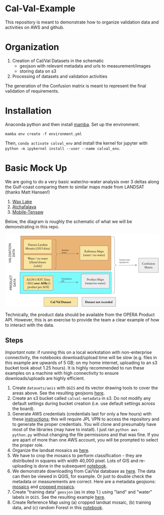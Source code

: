 # Cal-Val-Example

This repository is meant to demonstrate how to organize validation data and activities on AWS and github.

# Organization

1. Creation of Cal/Val Datasets in the schematic
   + geojson with relevant metadata and urls to measurement/images
   + storing data on s3
2. Processing of datasets and validation activities

The generation of the Confusion matrix is meant to represent the final validation of requirements.


# Installation

Anaconda python and then install [mamba](https://github.com/mamba-org/mamba). Set up the environment.

```
mamba env create -f environment.yml
```

Then, `conda activate calval_env` and install the kernel for jupyter with `python -m ipykernel install --user --name
calval_env`.

# Basic Mock Up

We are going to do a very basic water/no-water analysis over 3 deltas along the Gulf-coast comparing them to similar maps made from LANDSAT (thanks Matt Hansen!)

1. [Wax Lake](https://en.wikipedia.org/wiki/Wax_Lake)
2. [Atchafalaya](https://en.wikipedia.org/wiki/Atchafalaya_Basin)
3. [Mobile-Tensaw](https://en.wikipedia.org/wiki/Mobile%E2%80%93Tensaw_River_Delta)


Below, the diagram is roughly the schematic of what we will be demonstrating in this repo.

![schematic](schematic.png)

Technically, the product data should be available from the OPERA Product API. However, this is an exercise to provide the team a clear example of how to interact with the data.

## Steps

*Important note*: if running this on a local workstation with non-enterprise connectivity, the notebooks download/upload time will be *slow* (e.g. files in this example are upwards of 5 GB; on my home internet, uploading to an s3 bucket took about 1.25 hours). It is highly recommended to run these examples on a machine with high connectivity to ensure downloads/uploads are highly efficient.

1. Create `datasets/aois` with `QGIS` and its vector drawing tools to cover the areas above. See the resulting geojsons [here](datasets/aois.geojson).
2. Create an s3 bucket called `calval-metadata` in s3. Do not modify any default settings during bucket creation (i.e. use default settings across the board).
3. Generate AWS credentials (credentials last for only a few hours) with these [instructions](https://github.jpl.nasa.gov/cloud/Access-Key-Generation/blob/master/python-README.md); this will require JPL VPN to access the repository and to generate the proper credentials. You will clone and presumably have most of the libraries (may have to install). I just ran `python aws-python.py` without changing the file permissions and that was fine. If you are apart of more than one AWS account, you will be prompted to select the proper role.
4. Organize the landsat mosaics as [here](datasets/0_Organize_Hansen_Landsat_Mosaics.ipynb).
5. We have to crop the mosaics to perform classification - they are distributed in squares with width 40,000 pixel. Lots of GIS and re-uploading is done in the subsequent [notebook](datasets/1_Crop_Mosaics_and_Re-upload.ipynb).
6. We demonstrate downloading from Cal/Val database as [here](datasets/2_Download_Hansen_Validation_Dataset.ipynb). The data can then be viewed in QGIS, for example. Or just to double check the metadata or measurements are correct. Here are a metadata geojsons: [mosaics](datasets/test-prod--hansen-landsat-mosaics-2020.geojson) and [cropped mosaics](datasets/test-prod--cropped-hansen-landsat-mosaics-2020.geojson).
7. Create "training data" `geosjon` (as in step 1.) using "land" and "water" labels in `QGIS`. See the resulting example [here](datasets/training_data.geojson).
8. Create Reference Map using (a) cropped landsat mosaic, (b) training data, and (c) random Forest in this [notebook](datasets/3_RF_Classification_for_Reference_Map.ipynb).